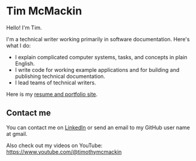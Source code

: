 # Tim McMackin

Hello! I'm Tim.

I'm a technical writer working primarily in software documentation.
Here's what I do:

- I explain complicated computer systems, tasks, and concepts in plain English.
- I write code for working example applications and for building and publishing technical documentation.
- I lead teams of technical writers.

Here is my [resume and portfolio site](https://timothymcmack.in/).

## Contact me

You can contact me on [LinkedIn](https://www.linkedin.com/in/timothymcmackin/) or send an email to my GitHub user name at gmail.

Also check out my videos on YouTube: https://www.youtube.com/@timothymcmackin

